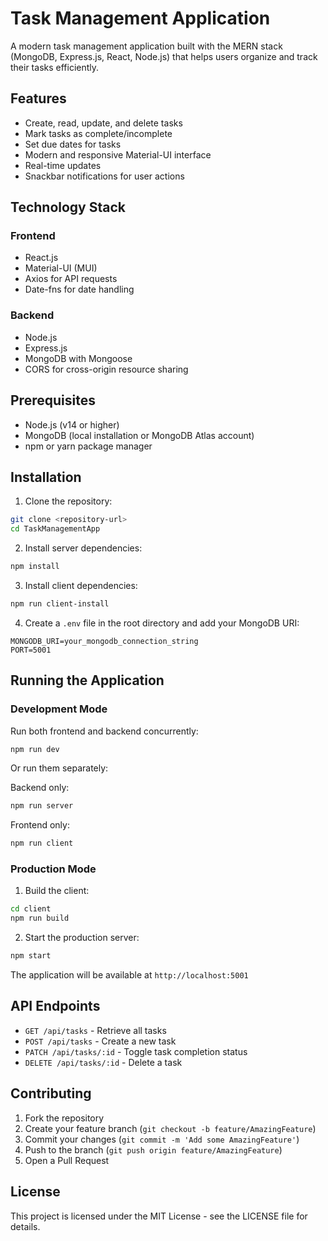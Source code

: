 # Task Management Application

A modern task management application built with the MERN stack (MongoDB, Express.js, React, Node.js) that helps users organize and track their tasks efficiently.

## Features

- Create, read, update, and delete tasks
- Mark tasks as complete/incomplete
- Set due dates for tasks
- Modern and responsive Material-UI interface
- Real-time updates
- Snackbar notifications for user actions

## Technology Stack

### Frontend
- React.js
- Material-UI (MUI)
- Axios for API requests
- Date-fns for date handling

### Backend
- Node.js
- Express.js
- MongoDB with Mongoose
- CORS for cross-origin resource sharing

## Prerequisites

- Node.js (v14 or higher)
- MongoDB (local installation or MongoDB Atlas account)
- npm or yarn package manager

## Installation

1. Clone the repository:
```bash
git clone <repository-url>
cd TaskManagementApp
```

2. Install server dependencies:
```bash
npm install
```

3. Install client dependencies:
```bash
npm run client-install
```

4. Create a `.env` file in the root directory and add your MongoDB URI:
```
MONGODB_URI=your_mongodb_connection_string
PORT=5001
```

## Running the Application

### Development Mode

Run both frontend and backend concurrently:
```bash
npm run dev
```

Or run them separately:

Backend only:
```bash
npm run server
```

Frontend only:
```bash
npm run client
```

### Production Mode

1. Build the client:
```bash
cd client
npm run build
```

2. Start the production server:
```bash
npm start
```

The application will be available at `http://localhost:5001`

## API Endpoints

- `GET /api/tasks` - Retrieve all tasks
- `POST /api/tasks` - Create a new task
- `PATCH /api/tasks/:id` - Toggle task completion status
- `DELETE /api/tasks/:id` - Delete a task

## Contributing

1. Fork the repository
2. Create your feature branch (`git checkout -b feature/AmazingFeature`)
3. Commit your changes (`git commit -m 'Add some AmazingFeature'`)
4. Push to the branch (`git push origin feature/AmazingFeature`)
5. Open a Pull Request

## License

This project is licensed under the MIT License - see the LICENSE file for details.